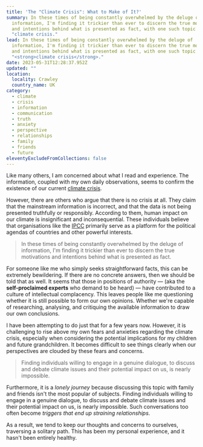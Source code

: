 ```yaml
---
title: 'The "Climate Crisis": What to Make of It?'
summary: In these times of being constantly overwhelmed by the deluge of
  information, I'm finding it trickier than ever to discern the true motivations
  and intentions behind what is presented as fact, with one such topic being the
  "climate crisis."
lead: In these times of being constantly overwhelmed by the deluge of
  information, I'm finding it trickier than ever to discern the true motivations
  and intentions behind what is presented as fact, with one such topic being the
  "<strong>climate crisis</strong>."
date: 2023-05-31T12:28:37.952Z
updated: ""
location:
  locality: Crawley
  country_name: UK
category:
  - climate
  - crisis
  - information
  - communication
  - truth
  - anxiety
  - perspective
  - relationships
  - family
  - friends
  - future
eleventyExcludeFromCollections: false
---
```

Like many others, I am concerned about what I read and experience. The information, coupled with my own daily observations, seems to confirm the existence of our current [climate crisis](https://climate.nasa.gov/).

However, there are others who argue that there is no crisis at all. They claim that the mainstream information is incorrect, and that the data is not being presented truthfully or responsibly. According to them, human impact on our climate is insignificant and inconsequential. These individuals believe that organisations like the [IPCC](https://www.ipcc.ch/) primarily serve as a platform for the political agendas of countries and other powerful interests.

> In these times of being constantly overwhelmed by the deluge of information, I'm finding it trickier than ever to discern the true motivations and intentions behind what is presented as fact.

For someone like me who simply seeks straightforward facts, this can be extremely bewildering. If there are no concrete answers, then we should be told that as well. It seems that those in positions of authority — (aka the **self-proclaimed experts** who demand to be heard) — have contributed to a culture of intellectual complacency. This leaves people like me questioning whether it is still possible to form our own opinions. Whether we're capable of researching, analysing, and critiquing the available information to draw our own conclusions.

I have been attempting to do just that for a few years now. However, it is challenging to rise above my own fears and anxieties regarding the climate crisis, especially when considering the potential implications for my children and future grandchildren. It becomes difficult to see things clearly when our perspectives are clouded by these fears and concerns.

> Finding individuals willing to engage in a genuine dialogue, to discuss and debate climate issues and their potential impact on us, is nearly impossible.

Furthermore, it is a *lonely journey* because discussing this topic with family and friends isn't the most popular of subjects. Finding individuals willing to engage in a genuine dialogue, to discuss and debate climate issues and their potential impact on us, is nearly impossible. Such conversations too often become *triggers that end up straining relationships*.

As a result, we tend to keep our thoughts and concerns to ourselves, traversing a solitary path. This has been my personal experience, and it hasn't been entirely healthy.
